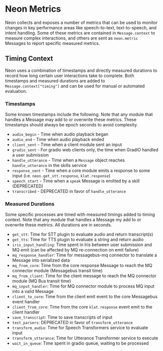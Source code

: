 # Neon Metrics
Neon collects and exposes a number of metrics that can be used to monitor changes
in key performance areas like speech-to-text, text-to-speech, and intent handling.
Some of these metrics are contained in `Message.context` to measure complex
interactions, and others are sent as `neon.metric` Messages to report specific
measured metrics.

## Timing Context
Neon uses a combination of timestamps and directly measured durations to record
how long certain user interactions take to complete. Both timestamps and measured 
durations are added to `Message.context["timing"]` and can be used for manual or 
automated evaluation.

### Timestamps
Some known timestamps include the following. Note that any module that handles a
Message may add to or overwrite these metrics. These timestamps should always be
epoch seconds to avoid complexity.

- `audio_begin` - Time when audio playback began
- `audio_end` - Time when audio playback ended
- `client_sent` - Time when a client module sent an input
- `gradio_sent` - For gradio web clients only, the time when GradIO handled a user submission
- `handle_utterance` - Time when a `Message` object reaches `handle_utterance` in the skills service
- `response_sent` - Time when a core module emits a response to some input 
  (i.e. `neon.get_stt.response`, `klat.response`)
- `speech_start` - Time when a `speak` Message is emitted by a skill (DEPRECATED)
- `transcribed` - DEPRECATED in favor of `handle_utterance`

### Measured Durations
Some specific processes are timed with measured timings added to timing context.
Note that any module that handles a Message my add to or overwrite these metrics.
All durations are in seconds.

- `get_stt`: Time for STT plugin to evaluate audio and return transcript(s)
- `get_tts`: Time for TTS plugin to evaluate a string and return audio
- `iris_input_handling`: Time spent in Iris between user submission and MQ emit (can be affected by MQ re-connection on emit failure)
- `mq_response_handler`: Time for messagebus-mq connector to translate a Message into serialized data
- `mq_from_core`: Time from the core response Message to reach the MQ connector module (Messagebus transit time)
- `mq_from_client`: Time for the client message to reach the MQ connector module (MQ Bus transit time)
- `mq_input_handler`: Time for MQ connector module to process MQ input into a valid Message
- `client_to_core`: Time from the client emit event to the core Messagebus event handler
- `client_from_core`: Time from the core `klat.response` event emit to the client handler
- `save_transcript`: Time to save transcripts of input
- `text_parsers`: DEPRECATED in favor of `transform_utterance`
- `transform_audio`: Time for Speech Transformers service to evaluate input
- `transform_utterance`: Time for Utterance Transformer service to execute
- `wait_in_queue`: Time spent in gradio queue, waiting to be processed
